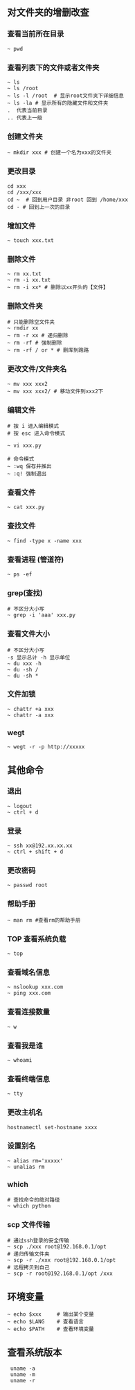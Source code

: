 ## 对文件夹的增删改查

### 查看当前所在目录

```shell script
~ pwd
```

### 查看列表下的文件或者文件夹

```shell script
~ ls
~ ls /root
~ ls -l /root  # 显示root文件夹下详细信息
~ ls -la # 显示所有的隐藏文件和文件夹
.  代表当前目录
.. 代表上一级
```

### 创建文件夹

```shell script
~ mkdir xxx # 创建一个名为xxx的文件夹
```

### 更改目录

```shell script
cd xxx
cd /xxx/xxx
cd ~  # 回到用户目录 非root 回到 /home/xxx
cd - # 回到上一次的目录

```

### 增加文件

```shell script
~ touch xxx.txt
```

### 删除文件

```shell script
~ rm xx.txt
~ rm -i xx.txt
~ rm -i xx* # 删除以xx开头的【文件】
```

### 删除文件夹

```shell script
# 只能删除空文件夹
~ rmdir xx
~ rm -r xx # 递归删除
~ rm -rf # 强制删除
~ rm -rf / or * # 删库到跑路
```

### 更改文件/文件夹名

```shell script
~ mv xxx xxx2
~ mv xxx xxx2/ # 移动文件到xxx2下
```

### 编辑文件

```shell script
# 按 i 进入编辑模式
# 按 esc 进入命令模式

~ vi xxx.py

# 命令模式
~ :wq 保存并推出
~ :q! 强制退出

```

### 查看文件

```shell script
~ cat xxx.py
```

### 查找文件

```shell script
~ find -type x -name xxx
```

### 查看进程 (管道符)

```shell script
~ ps -ef
```

### grep(查找)

```shell script
# 不区分大小写
~ grep -i 'aaa' xxx.py
```

### 查看文件大小

```shell script
# 不区分大小写
-s 显示总计 -h 显示单位
~ du xxx -h
~ du -sh /
~ du -sh *
```

### 文件加锁

```shell script
~ chattr +a xxx
~ chattr -a xxx
```

### wegt

```shell script
~ wegt -r -p http://xxxxx
```

## 其他命令

### 退出

```shell script
~ logout
~ ctrl + d
```

### 登录

```shell script
~ ssh xx@192.xx.xx.xx
~ ctrl + shift + d
```

### 更改密码

```shell script
~ passwd root
```

### 帮助手册

```shell script
~ man rm #查看rm的帮助手册
```

### TOP 查看系统负载

```shell script
~ top
```

### 查看域名信息

```shell script
~ nslookup xxx.com
~ ping xxx.com
```

### 查看连接数量

```shell script
~ w
```

### 查看我是谁

```shell script
~ whoami
```

### 查看终端信息

```shell script
~ tty
```

### 更改主机名

```shell script
hostnamectl set-hostname xxxx
```

### 设置别名

```shell script
~ alias rm='xxxxx'
~ unalias rm
```

### which

```shell script
# 查找命令的绝对路径
~ which python
```

### scp 文件传输

```shell script
# 通过ssh登录的安全传输
~ scp ./xxx root@192.168.0.1/opt
# 递归传输文件夹
~ scp -r ./xxx root@192.168.0.1/opt
# 远程拷贝到自己
~ scp -r root@192.168.0.1/opt /xxx
```

## 环境变量

```shell script
~ echo $xxx 	# 输出某个变量
~ echo $LANG	# 查看语言
~ echo $PATH	# 查看环境变量
```

## 查看系统版本

```shell script
 uname -a
 uname -m
 uname -r
```

